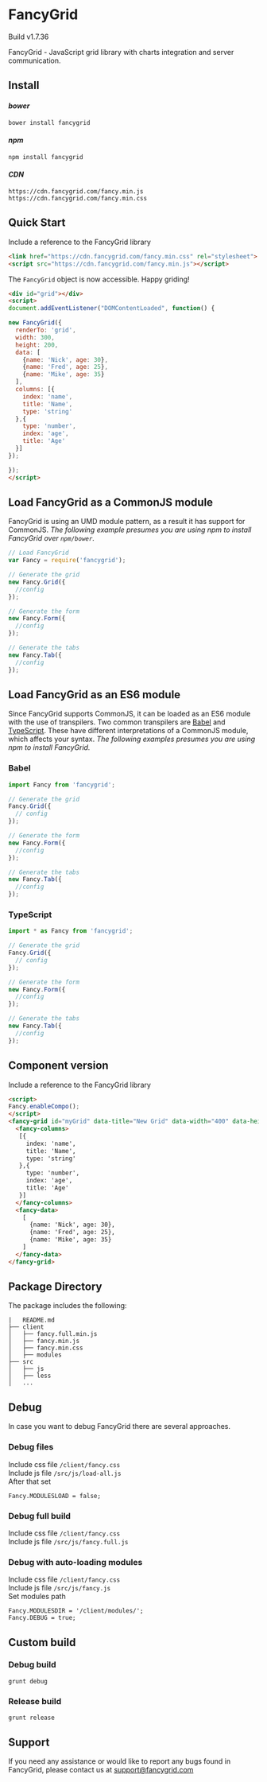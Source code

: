 # FancyGrid

Build v1.7.36

FancyGrid - JavaScript grid library with charts integration and server communication.
  
## Install

#### *bower*
```
bower install fancygrid
```

#### *npm*
```
npm install fancygrid
```

#### *CDN*
```
https://cdn.fancygrid.com/fancy.min.js
https://cdn.fancygrid.com/fancy.min.css
```

## Quick Start
Include a reference to the FancyGrid library

```html
<link href="https://cdn.fancygrid.com/fancy.min.css" rel="stylesheet">
<script src="https://cdn.fancygrid.com/fancy.min.js"></script>
```
The `FancyGrid` object is now accessible. Happy griding!
```html
<div id="grid"></div>
<script>
document.addEventListener("DOMContentLoaded", function() {

new FancyGrid({
  renderTo: 'grid',
  width: 300,
  height: 200,
  data: [
    {name: 'Nick', age: 30},
    {name: 'Fred', age: 25},
    {name: 'Mike', age: 35}
  ],  
  columns: [{
    index: 'name',
    title: 'Name',    
    type: 'string'
  },{
    type: 'number',
    index: 'age',
    title: 'Age'
  }]
});

});
</script>
```

## Load FancyGrid as a CommonJS module
FancyGrid is using an UMD module pattern, as a result it has support for CommonJS.
*The following example presumes you are using npm to install FancyGrid over `npm/bower`.*
```js
// Load FancyGrid
var Fancy = require('fancygrid');

// Generate the grid
new Fancy.Grid({
  //config
});

// Generate the form
new Fancy.Form({
  //config
});

// Generate the tabs
new Fancy.Tab({
  //config
});
```

## Load FancyGrid as an ES6 module
Since FancyGrid supports CommonJS, it can be loaded as an ES6 module with the use of transpilers. Two common transpilers are [Babel](https://babeljs.io/) and [TypeScript](https://www.typescriptlang.org/). These have different interpretations of a CommonJS module, which affects your syntax.
*The following examples presumes you are using npm to install FancyGrid.*
### Babel
```js
import Fancy from 'fancygrid';

// Generate the grid
Fancy.Grid({
  // config
});

// Generate the form
new Fancy.Form({
  //config
});

// Generate the tabs
new Fancy.Tab({
  //config
});
```
### TypeScript
```js
import * as Fancy from 'fancygrid';

// Generate the grid
Fancy.Grid({
  // config
});

// Generate the form
new Fancy.Form({
  //config
});

// Generate the tabs
new Fancy.Tab({
  //config
});
```

## Component version
Include a reference to the FancyGrid library
```html
<script>
Fancy.enableCompo();
</script>
<fancy-grid id="myGrid" data-title="New Grid" data-width="400" data-height="300">
  <fancy-columns>
   [{
     index: 'name',
     title: 'Name',    
     type: 'string'
   },{
     type: 'number',
     index: 'age',
     title: 'Age'
   }]
  </fancy-columns>
  <fancy-data>
    [
      {name: 'Nick', age: 30},
      {name: 'Fred', age: 25},
      {name: 'Mike', age: 35}
    ]
  </fancy-data>
</fancy-grid>
```

## Package Directory
The package includes the following:
```
|   README.md
├── client
│   ├── fancy.full.min.js
│   ├── fancy.min.js
│   ├── fancy.min.css
│   ├── modules
├── src
│   ├── js
│   ├── less
│   ...
```

## Debug
In case you want to debug FancyGrid there are several approaches.  

### Debug files
Include css file ```/client/fancy.css```  
Include js file ```/src/js/load-all.js```  
After that set
```
Fancy.MODULESLOAD = false;
```

### Debug full build
Include css file ```/client/fancy.css```  
Include js file ```/src/js/fancy.full.js```  

### Debug with auto-loading modules
Include css file ```/client/fancy.css```  
Include js file ```/src/js/fancy.js```  
Set modules path
```
Fancy.MODULESDIR = '/client/modules/';
Fancy.DEBUG = true;
```

## Custom build
### Debug build
```
grunt debug
```
### Release build
```
grunt release
```

## Support
If you need any assistance or would like to report any bugs found in FancyGrid, please contact us at support@fancygrid.com
